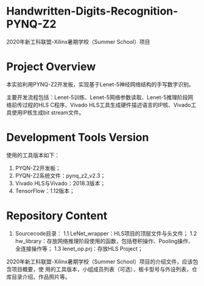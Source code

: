 # Handwritten-Digits-Recognition-PYNQ-Z2
2020年新工科联盟-Xilinx暑期学校（Summer School）项目

# Project Overview
本实验利用PYNQ-Z2开发板，实现基于Lenet-5神经网络结构的手写数字识别。

主要开发流程包括：Lenet-5训练、Lenet-5网络参数读取、Lenet-5推理阶段网络前传过程的HLS C程序、Vivado HLS工具生成硬件描述语言的IP核、Vivado工具使用IP核生成bit stream文件。

# Development Tools Version
使用的工具版本如下：
1. PYQN-Z2开发板；
2. PYQN-Z2系统文件：pynq_z2_v2.3；
3. Vivado HLS与Vivado：2018.3版本；
4. TensorFlow：1.12版本；

# Repository Content
1. Sourcecode目录：
1.1 LeNet_wrapper：HLS项目的顶层文件与头文件；
1.2 hw_library：存放网络推理阶段使用的函数，包括卷积操作、Pooling操作、全连接操作等；
1.3 lenet_op.prj：存放HLS Project；



2020年新⼯科联盟-Xilinx暑期学校（Summer School）项⽬的介绍文件，应该包含项⽬概要，使
⽤的⼯具版本，⼩组成员列表（可选），板卡型号与外设列表，仓库⽬录介绍，作品照片等。
